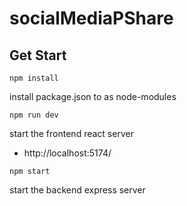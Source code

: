 # socialMediaPShare

## Get Start
```
npm install
```
install package.json to as node-modules
```
npm run dev
```
start the frontend react server
- http://localhost:5174/
 ```
npm start
```
start the backend express server
